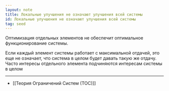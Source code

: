```yaml
---
layout: note
title: Локальные улучшения не означают улучшения всей системы
id: Локальные улучшения не означают улучшения всей системы
tag: seed
---
```


Оптимизация отдельных элементов не обеспечит оптимальное функционирование системы. 

Если каждый элемент системы работает с максимальной отдачей, это еще не означает, что система в целом будет давать такую же отдачу. Часто интересы отдельного элемента подчиняются интересам системы в целом

  












___
- [[Теория Ограничений Систем (ТОС)]]  


